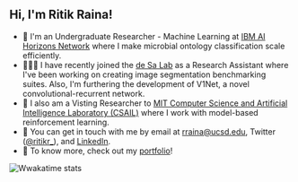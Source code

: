 ## Hi, I'm Ritik Raina!

- 🌱 I'm an Undergraduate Researcher - Machine Learning at [IBM AI Horizons Network](https://www.research.ibm.com/artificial-intelligence/horizons-network/) where I make microbial ontology classification scale efficiently.
- 👨🏼‍🔬 I have recently joined the [de Sa Lab](https://cogsci.ucsd.edu/~desa/index.html) as a Research Assistant where I've been working on creating image segmentation benchmarking suites. Also, I'm furthering the development of V1Net, a novel convolutional-recurrent network.
- 🎒 I also am a Visting Researcher to [MIT Computer Science and Artificial Intelligence Laboratory (CSAIL)](https://www.csail.mit.edu) where I work with model-based reinforcement learning.
- 💬 You can get in touch with me by email at [rraina@ucsd.edu](mailto:rraina@ucsd.edu), Twitter ([@ritikr_](https://twitter.com/ritik_r)), and [LinkedIn](https://www.linkedin.com/in/ritikraina/).
- 📌 To know more, check out my [portfolio](https://ritik.xyz)!

![Wwakatime stats](https://github-readme-stats-taupe-two.vercel.app/api/wakatime?username=rainarit&hide_title=true&hide_border=true&langs_count=5)
